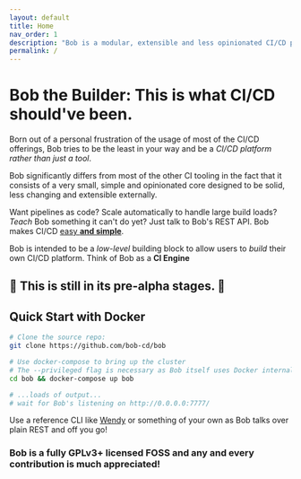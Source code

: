 ```yaml
---
layout: default
title: Home
nav_order: 1
description: "Bob is a modular, extensible and less opinionated CI/CD platform."
permalink: /
---
```


# Bob the Builder: This is what CI/CD should've been.

Born out of a personal frustration of the usage of most of the CI/CD offerings,
Bob tries to be the least in your way and be a _CI/CD platform rather than just a tool_.

Bob significantly differs from most of the other CI tooling in the fact that it
consists of a very small, simple and opinionated core designed to be solid, less
changing and extensible externally.

Want pipelines as code? Scale automatically to handle large build loads?
_Teach_ Bob something it can't do yet? Just talk to Bob's REST API.
Bob makes CI/CD [easy **and simple**](https://www.infoq.com/presentations/Simple-Made-Easy/).

Bob is intended to be a _low-level_ building block to allow users to _build_ their
own CI/CD platform. Think of Bob as a **CI Engine**

## 🚧 This is still in its pre-alpha stages. 🚧

## Quick Start with Docker
```bash
# Clone the source repo:
git clone https://github.com/bob-cd/bob

# Use docker-compose to bring up the cluster
# The --privileged flag is necessary as Bob itself uses Docker internally
cd bob && docker-compose up bob

# ...loads of output...
# wait for Bob's listening on http://0.0.0.0:7777/
```

Use a reference CLI like [Wendy](https://github.com/bob-cd/wendy) or something of
your own as Bob talks over plain REST and off you go!

### Bob is a fully GPLv3+ licensed FOSS and any and every contribution is much appreciated!
